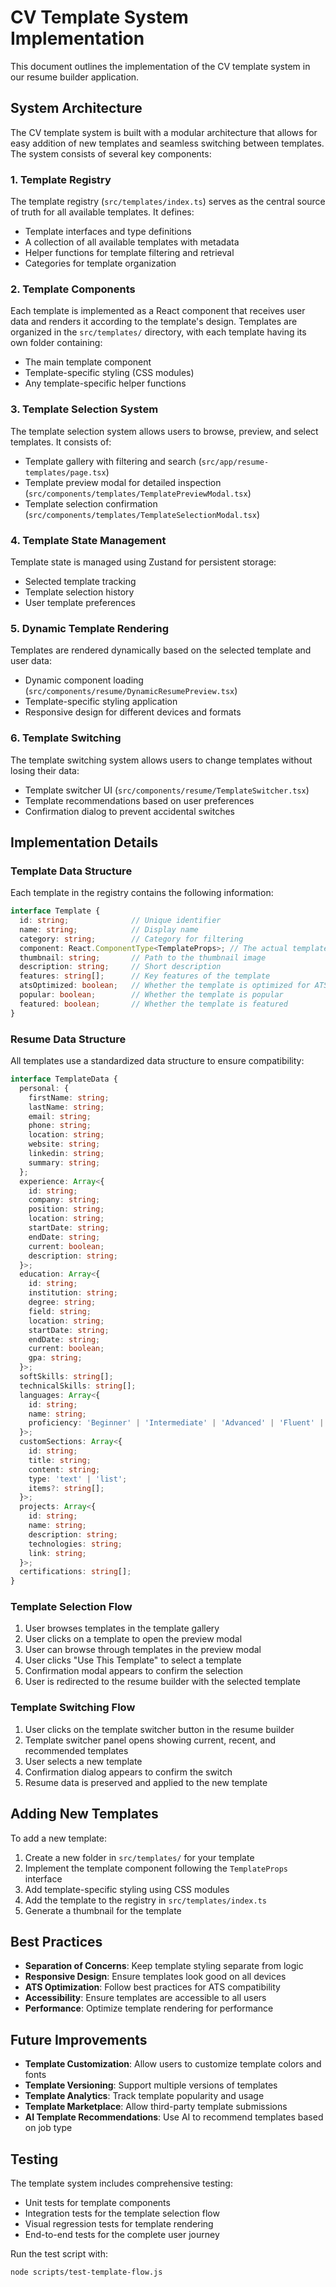 # CV Template System Implementation

This document outlines the implementation of the CV template system in our resume builder application.

## System Architecture

The CV template system is built with a modular architecture that allows for easy addition of new templates and seamless switching between templates. The system consists of several key components:

### 1. Template Registry

The template registry (`src/templates/index.ts`) serves as the central source of truth for all available templates. It defines:

- Template interfaces and type definitions
- A collection of all available templates with metadata
- Helper functions for template filtering and retrieval
- Categories for template organization

### 2. Template Components

Each template is implemented as a React component that receives user data and renders it according to the template's design. Templates are organized in the `src/templates/` directory, with each template having its own folder containing:

- The main template component
- Template-specific styling (CSS modules)
- Any template-specific helper functions

### 3. Template Selection System

The template selection system allows users to browse, preview, and select templates. It consists of:

- Template gallery with filtering and search (`src/app/resume-templates/page.tsx`)
- Template preview modal for detailed inspection (`src/components/templates/TemplatePreviewModal.tsx`)
- Template selection confirmation (`src/components/templates/TemplateSelectionModal.tsx`)

### 4. Template State Management

Template state is managed using Zustand for persistent storage:

- Selected template tracking
- Template selection history
- User template preferences

### 5. Dynamic Template Rendering

Templates are rendered dynamically based on the selected template and user data:

- Dynamic component loading (`src/components/resume/DynamicResumePreview.tsx`)
- Template-specific styling application
- Responsive design for different devices and formats

### 6. Template Switching

The template switching system allows users to change templates without losing their data:

- Template switcher UI (`src/components/resume/TemplateSwitcher.tsx`)
- Template recommendations based on user preferences
- Confirmation dialog to prevent accidental switches

## Implementation Details

### Template Data Structure

Each template in the registry contains the following information:

```typescript
interface Template {
  id: string;              // Unique identifier
  name: string;            // Display name
  category: string;        // Category for filtering
  component: React.ComponentType<TemplateProps>; // The actual template component
  thumbnail: string;       // Path to the thumbnail image
  description: string;     // Short description
  features: string[];      // Key features of the template
  atsOptimized: boolean;   // Whether the template is optimized for ATS
  popular: boolean;        // Whether the template is popular
  featured: boolean;       // Whether the template is featured
}
```

### Resume Data Structure

All templates use a standardized data structure to ensure compatibility:

```typescript
interface TemplateData {
  personal: {
    firstName: string;
    lastName: string;
    email: string;
    phone: string;
    location: string;
    website: string;
    linkedin: string;
    summary: string;
  };
  experience: Array<{
    id: string;
    company: string;
    position: string;
    location: string;
    startDate: string;
    endDate: string;
    current: boolean;
    description: string;
  }>;
  education: Array<{
    id: string;
    institution: string;
    degree: string;
    field: string;
    location: string;
    startDate: string;
    endDate: string;
    current: boolean;
    gpa: string;
  }>;
  softSkills: string[];
  technicalSkills: string[];
  languages: Array<{
    id: string;
    name: string;
    proficiency: 'Beginner' | 'Intermediate' | 'Advanced' | 'Fluent' | 'Native';
  }>;
  customSections: Array<{
    id: string;
    title: string;
    content: string;
    type: 'text' | 'list';
    items?: string[];
  }>;
  projects: Array<{
    id: string;
    name: string;
    description: string;
    technologies: string;
    link: string;
  }>;
  certifications: string[];
}
```

### Template Selection Flow

1. User browses templates in the template gallery
2. User clicks on a template to open the preview modal
3. User can browse through templates in the preview modal
4. User clicks "Use This Template" to select a template
5. Confirmation modal appears to confirm the selection
6. User is redirected to the resume builder with the selected template

### Template Switching Flow

1. User clicks on the template switcher button in the resume builder
2. Template switcher panel opens showing current, recent, and recommended templates
3. User selects a new template
4. Confirmation dialog appears to confirm the switch
5. Resume data is preserved and applied to the new template

## Adding New Templates

To add a new template:

1. Create a new folder in `src/templates/` for your template
2. Implement the template component following the `TemplateProps` interface
3. Add template-specific styling using CSS modules
4. Add the template to the registry in `src/templates/index.ts`
5. Generate a thumbnail for the template

## Best Practices

- **Separation of Concerns**: Keep template styling separate from logic
- **Responsive Design**: Ensure templates look good on all devices
- **ATS Optimization**: Follow best practices for ATS compatibility
- **Accessibility**: Ensure templates are accessible to all users
- **Performance**: Optimize template rendering for performance

## Future Improvements

- **Template Customization**: Allow users to customize template colors and fonts
- **Template Versioning**: Support multiple versions of templates
- **Template Analytics**: Track template popularity and usage
- **Template Marketplace**: Allow third-party template submissions
- **AI Template Recommendations**: Use AI to recommend templates based on job type

## Testing

The template system includes comprehensive testing:

- Unit tests for template components
- Integration tests for the template selection flow
- Visual regression tests for template rendering
- End-to-end tests for the complete user journey

Run the test script with:

```bash
node scripts/test-template-flow.js
```
